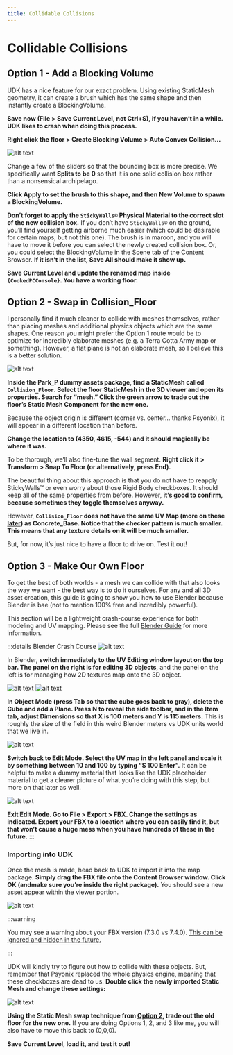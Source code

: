 ```yaml
---
title: Collidable Collisions
---
```

# Collidable Collisions

## Option 1 - Add a Blocking Volume

UDK has a nice feature for our exact problem. Using existing StaticMesh geometry, it can create a brush which has the same shape and then instantly create a BlockingVolume.

**Save now (File > Save Current Level, not Ctrl+S), if you haven’t in a while. UDK likes to crash when doing this process.**

**Right click the floor > Create Blocking Volume > Auto Convex Collision...**

![alt text](/images/udk/basics/image75.png)

Change a few of the sliders so that the bounding box is more precise. We specifically want **Splits to be 0** so that it is one solid collision box rather than a nonsensical archipelago.

**Click Apply to set the brush to this shape, and then New Volume to spawn a BlockingVolume.**

**Don’t forget to apply the `StickyWalls©` Physical Material to the correct slot of the new collision box.** If you don’t have `StickyWalls©` on the ground, you’ll find yourself getting airborne much easier (which could be desirable for certain maps, but not this one). The brush is in maroon, and you will have to move it before you can select the newly created collision box. Or, you could select the BlockingVolume in the Scene tab of the Content Browser. **If it isn’t in the list, Save All should make it show up.**

**Save Current Level and update the renamed map inside `{CookedPCConsole}`. You have a working floor.**

## Option 2 - Swap in Collision_Floor

I personally find it much cleaner to collide with meshes themselves, rather than placing meshes and additional physics objects which are the same shapes. One reason you might prefer the Option 1 route would be to optimize for incredibly elaborate meshes (e.g. a Terra Cotta Army map or something). However, a flat plane is not an elaborate mesh, so I believe this is a better solution.

![alt text](/images/udk/basics/image88.png "The new hotness")

**Inside the Park_P dummy assets package, find a StaticMesh called `Collision_Floor`. Select the floor StaticMesh in the 3D viewer and open its properties. Search for “mesh.” Click the green arrow to trade out the floor’s Static Mesh Component for the new one.**

Because the object origin is different (corner vs. center… thanks Psyonix), it will appear in a different location than before.

**Change the location to (4350, 4615, -544) and it should magically be where it was.**

To be thorough, we’ll also fine-tune the wall segment. **Right click it > Transform > Snap To Floor (or alternatively, press End).**

The beautiful thing about this approach is that you do not have to reapply StickyWalls™ or even worry about those Rigid Body checkboxes. It should keep all of the same properties from before. However, **it’s good to confirm, because sometimes they toggle themselves anyway.**

However, **`Collision_Floor` does not have the same UV Map (more on these [later](../blender/uv.md)) as Concrete_Base. Notice that the checker pattern is much smaller. This means that any texture details on it will be much smaller.**

But, for now, it’s just nice to have a floor to drive on. Test it out!

## Option 3 - Make Our Own Floor

To get the best of both worlds - a mesh we can collide with that also looks the way we want - the best way is to do it ourselves. For any and all 3D asset creation, this guide is going to show you how to use Blender because Blender is bae (not to mention 100% free and incredibly powerful).

This section will be a lightweight crash-course experience for both modeling and UV mapping. Please see the full [Blender Guide](../blender/blender.md) for more information.

:::details Blender Crash Course
![alt text](/images/udk/basics/05_blender_course/image150.png "UvvU")

In Blender, **switch immediately to the UV Editing window layout on the top bar. The panel on the right is for editing 3D objects**, and the panel on the left is for managing how 2D textures map onto the 3D object.

![alt text](/images/udk/basics/05_blender_course/image178.png "Plain old plane")
![alt text](/images/udk/basics/05_blender_course/image155.png)

**In Object Mode (press Tab so that the cube goes back to gray), delete the Cube and add a Plane. Press N to reveal the side toolbar, and in the Item tab, adjust Dimensions so that X is 100 meters and Y is 115 meters.** This is roughly the size of the field in this weird Blender meters vs UDK units world that we live in.

![alt text](/images/udk/basics/05_blender_course/image68.png "Big plane")

**Switch back to Edit Mode. Select the UV map in the left panel and scale it by something between 10 and 100 by typing “S 100 Enter”.** It can be helpful to make a dummy material that looks like the UDK placeholder material to get a clearer picture of what you’re doing with this step, but more on that later as well.

![alt text](/images/udk/basics/05_blender_course/image77.png "For Best eXport...")

**Exit Edit Mode. Go to File > Export > FBX. Change the settings as indicated. Export your FBX to a location where you can easily find it, but that won’t cause a huge mess when you have hundreds of these in the future.**
:::

### Importing into UDK <Badge text="important" type="tip"/>

Once the mesh is made, head back to UDK to import it into the map package. **Simply drag the FBX file onto the Content Browser window. Click OK (andmake sure you’re inside the right package).** You should see a new asset appear within the viewer portion.

![alt text](/images/udk/basics/image170.png "Get your asset in here")

:::warning

You may see a warning about your FBX version (7.3.0 vs 7.4.0). [This can be ignored and hidden in the future.](https://answers.unrealengine.com/questions/10660/fbx-export-74.html)

:::

UDK will kindly try to figure out how to collide with these objects. But, remember that Psyonix replaced the whole physics engine, meaning that these checkboxes are dead to us. **Double click the newly imported Static Mesh and change these settings:**

![alt text](/images/udk/basics/image47.png "We don’t want their collisions anyway")

**Using the Static Mesh swap technique from [Option 2](collidable_collisions.md#option-2-swap-in-collision-floor), trade out the old floor for the new one.** If you are doing Options 1, 2, and 3 like me, you will also have to move this back to (0,0,0).

**Save Current Level, load it, and test it out!**
